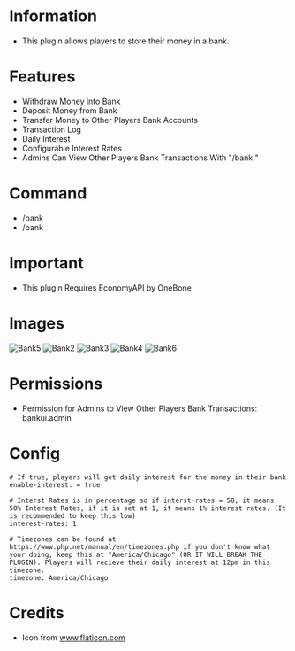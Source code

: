 # Information 
 - This plugin allows players to store their money in a bank.
# Features 
 - Withdraw Money into Bank
 - Deposit Money from Bank
 - Transfer Money to Other Players Bank Accounts
 - Transaction Log
 - Daily Interest
 - Configurable Interest Rates
 - Admins Can View Other Players Bank Transactions With "/bank <PlayerName>"
# Command
- /bank
- /bank <PlayerName>
# Important
- This plugin Requires EconomyAPI by OneBone
# Images
![Bank5](https://user-images.githubusercontent.com/34932094/124204221-37c3c280-daa4-11eb-826f-8c6511cf9649.png)
![Bank2](https://user-images.githubusercontent.com/34932094/122729370-b7e55f00-d23e-11eb-8aa6-1d8e8b47e70f.PNG)
![Bank3](https://user-images.githubusercontent.com/34932094/122729371-b7e55f00-d23e-11eb-8a94-ee292bab50f8.PNG)
![Bank4](https://user-images.githubusercontent.com/34932094/122729372-b7e55f00-d23e-11eb-9a8c-f44571718108.PNG)
![Bank6](https://user-images.githubusercontent.com/34932094/124215248-48cafe80-dab9-11eb-930d-df1b113a7d3d.PNG)
# Permissions
- Permission for Admins to View Other Players Bank Transactions: bankui.admin
# Config
```
# If true, players will get daily interest for the money in their bank
enable-interest: = true

# Interst Rates is in percentage so if interst-rates = 50, it means 50% Interest Rates, if it is set at 1, it means 1% interest rates. (It is recommended to keep this low)
interest-rates: 1

# Timezones can be found at https://www.php.net/manual/en/timezones.php if you don't know what your doing, keep this at "America/Chicago" (OR IT WILL BREAK THE PLUGIN). Players will recieve their daily interest at 12pm in this timezone.
timezone: America/Chicago
```
# Credits
- Icon from www.flaticon.com
